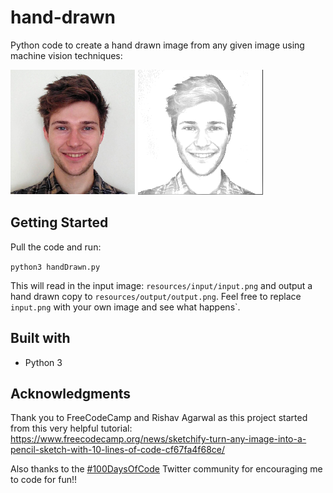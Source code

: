 # hand-drawn
Python code to create a hand drawn image from any given image using machine vision techniques:

![](resources/input/input.png) 
![](resources/output/output.png)

## Getting Started
Pull the code and run:

`python3 handDrawn.py`

 This will read in the input image: `resources/input/input.png` and output a 
 hand drawn copy to `resources/output/output.png`. Feel free to replace 
 `input.png` with your own image and see what happens`.


## Built with

* Python 3

## Acknowledgments
Thank you to FreeCodeCamp and Rishav Agarwal as this project started from this very helpful
tutorial: 
https://www.freecodecamp.org/news/sketchify-turn-any-image-into-a-pencil-sketch-with-10-lines-of-code-cf67fa4f68ce/

Also thanks to the [#100DaysOfCode](https://twitter.com/search?q=%23100daysOfCode&src=hashtag_click) 
Twitter community for encouraging me to code for fun!!

